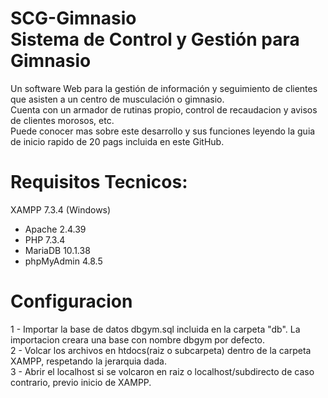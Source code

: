 # SCG-Gimnasio<br/>Sistema de Control y Gestión para Gimnasio
<p>
    Un software Web para la gestión de información y seguimiento de clientes que asisten a un centro de musculación o gimnasio.<br/>
    Cuenta con un armador de rutinas propio, control de recaudacion y avisos de clientes morosos, etc.<br/>
    Puede conocer mas sobre este desarrollo y sus funciones leyendo la guia de inicio rapido de 20 pags incluida en este GitHub.<br/>
</p>

# Requisitos Tecnicos:
XAMPP 7.3.4 (Windows)
<ul>
   <li>Apache 2.4.39</li>
   <li>PHP 7.3.4</li>
   <li>MariaDB 10.1.38</li>
   <li>phpMyAdmin 4.8.5</li>
 </ul>

# Configuracion
1 - Importar la base de datos dbgym.sql incluida en la carpeta "db". La importacion creara una base con nombre dbgym por defecto.<br/>
2 - Volcar los archivos en htdocs(raiz o subcarpeta) dentro de la carpeta XAMPP, respetando la jerarquia dada.<br/>
3 - Abrir el localhost si se volcaron en raiz o localhost/subdirecto de caso contrario, previo inicio de XAMPP.<br/>
